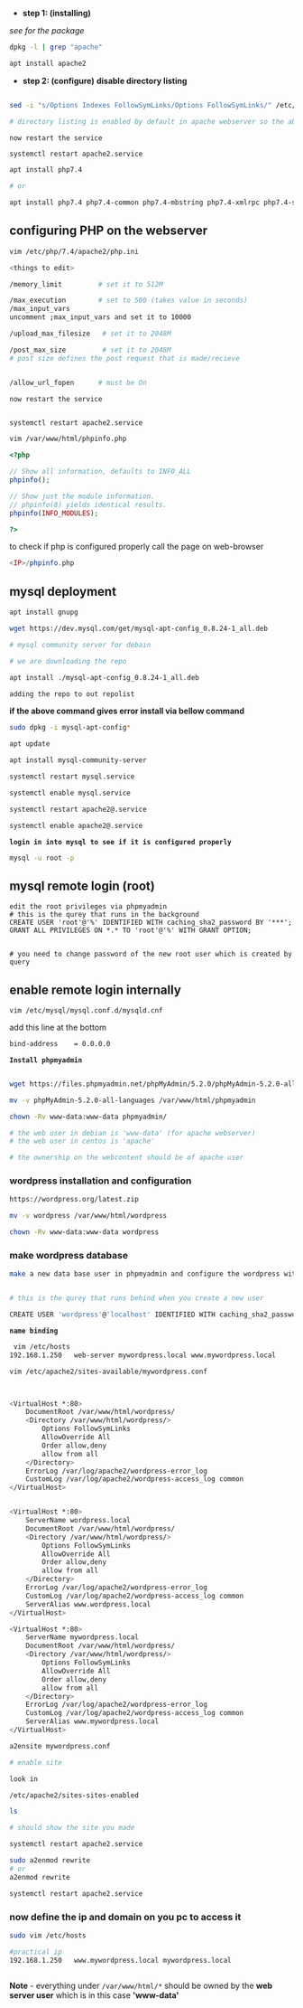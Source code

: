 - **step 1: (installing)**

*see for the package* 

```bash
dpkg -l | grep "apache"
```
```bash
apt install apache2
```

- **step 2: (configure)**
**disable directory listing**

```bash

sed -i "s/Options Indexes FollowSymLinks/Options FollowSymLinks/" /etc/apache2/apache2.conf

# directory listing is enabled by default in apache webserver so the above cmd will disable it.
```

`now restart the service`

```bash
systemctl restart apache2.service

```
```bash
apt install php7.4

# or 

apt install php7.4 php7.4-common php7.4-mbstring php7.4-xmlrpc php7.4-soap php7.4-gd php7.4-xml php7.4-intl php7.4-mysql php7.4-cli php7.4-ldap php7.4-zip php7.4-curl
```

## configuring PHP on the webserver
```bash
vim /etc/php/7.4/apache2/php.ini

<things to edit>

/memory_limit         # set it to 512M

/max_execution        # set to 500 (takes value in seconds)
/max_input_vars
uncomment ;max_input_vars and set it to 10000 

/upload_max_filesize   # set it to 2048M

/post_max_size         # set it to 2048M
# post size defines the post request that is made/recieve


/allow_url_fopen      # must be On
```
`now restart the service`

```bash

systemctl restart apache2.service
```
```bash
vim /var/www/html/phpinfo.php
```

```php
<?php

// Show all information, defaults to INFO_ALL
phpinfo();

// Show just the module information.
// phpinfo(8) yields identical results.
phpinfo(INFO_MODULES);

?>

```
to check if php is configured properly call the page on web-browser
```php
<IP>/phpinfo.php
```
## mysql deployment

```bash
apt install gnupg
```

```bash
wget https://dev.mysql.com/get/mysql-apt-config_0.8.24-1_all.deb      

# mysql community server for debain 

# we are downloading the repo
```
```bash
apt install ./mysql-apt-config_0.8.24-1_all.deb

adding the repo to out repolist
```
**if the above command gives error install via bellow command**

```bash
sudo dpkg -i mysql-apt-config*
```
```bash
apt update
```

```bash
apt install mysql-community-server
```

```bash
systemctl restart mysql.service
```
```bash
systemctl enable mysql.service
```
```bash
systemctl restart apache2@.service
```

```bash
systemctl enable apache2@.service
```

**`login in into mysql to see if it is configured properly`**

```bash
mysql -u root -p 
```

## mysql remote login (root)

```mysql
edit the root privileges via phpmyadmin
# this is the qurey that runs in the background
CREATE USER 'root'@'%' IDENTIFIED WITH caching_sha2_password BY '***'; GRANT ALL PRIVILEGES ON *.* TO 'root'@'%' WITH GRANT OPTION; 


# you need to change password of the new root user which is created by query
```

## enable remote login internally
```mysql
vim /etc/mysql/mysql.conf.d/mysqld.cnf
```
add this line at the bottom

```txt
bind-address	= 0.0.0.0
```

**`Install phpmyadmin`**

```bash

wget https://files.phpmyadmin.net/phpMyAdmin/5.2.0/phpMyAdmin-5.2.0-all-languages.zip

```
```bash
mv -v phpMyAdmin-5.2.0-all-languages /var/www/html/phpmyadmin
```
```bash
chown -Rv www-data:www-data phpmyadmin/

# the web user in debian is 'www-data' (for apache webserver)
# the web user in centos is 'apache' 

# the ownership on the webcontent should be of apache user
```


### wordpress installation and configuration

```bash
https://wordpress.org/latest.zip
```
```bash
mv -v wordpress /var/www/html/wordpress
```

```bash
chown -Rv www-data:www-data wordpress
```

### make wordpress database

```bash
make a new data base user in phpmyadmin and configure the wordpress with it


# this is the qurey that runs behind when you create a new user

CREATE USER 'wordpress'@'localhost' IDENTIFIED WITH caching_sha2_password BY '***';GRANT USAGE ON *.* TO 'wordpress'@'localhost';ALTER USER 'wordpress'@'localhost' REQUIRE NONE WITH MAX_QUERIES_PER_HOUR 0 MAX_CONNECTIONS_PER_HOUR 0 MAX_UPDATES_PER_HOUR 0 MAX_USER_CONNECTIONS 0;CREATE DATABASE IF NOT EXISTS `wordpress`;GRANT ALL PRIVILEGES ON `wordpress`.* TO 'wordpress'@'localhost';GRANT ALL PRIVILEGES ON `wordpress\_%`.* TO 'wordpress'@'localhost'; 
```
**`name binding`**

```bash
 vim /etc/hosts
192.168.1.250	web-server mywordpress.local www.mywordpress.local
```

```bash
vim /etc/apache2/sites-available/mywordpress.conf



<VirtualHost *:80>
    DocumentRoot /var/www/html/wordpress/
	<Directory /var/www/html/wordpress/>
		Options FollowSymLinks
		AllowOverride All
		Order allow,deny
		allow from all
	</Directory>
	ErrorLog /var/log/apache2/wordpress-error_log
	CustomLog /var/log/apache2/wordpress-access_log common
</VirtualHost>
```
```sh

<VirtualHost *:80>
	ServerName wordpress.local
    DocumentRoot /var/www/html/wordpress/
	<Directory /var/www/html/wordpress/>
		Options FollowSymLinks
		AllowOverride All
		Order allow,deny
		allow from all
	</Directory>
	ErrorLog /var/log/apache2/wordpress-error_log
	CustomLog /var/log/apache2/wordpress-access_log common
	ServerAlias www.wordpress.local
</VirtualHost>
```
```bash
<VirtualHost *:80>
	ServerName mywordpress.local
    DocumentRoot /var/www/html/wordpress/
	<Directory /var/www/html/wordpress/>
		Options FollowSymLinks
		AllowOverride All
		Order allow,deny
		allow from all
	</Directory>
	ErrorLog /var/log/apache2/wordpress-error_log
	CustomLog /var/log/apache2/wordpress-access_log common
	ServerAlias www.mywordpress.local
</VirtualHost>
```

```bash
a2ensite mywordpress.conf 

# enable site

look in 

/etc/apache2/sites-sites-enabled

ls

# should show the site you made

```
```bash
systemctl restart apache2.service

```

```bash
sudo a2enmod rewrite
# or 
a2enmod rewrite
```

```bash
systemctl restart apache2.service

```


### now define the ip and domain on you pc to access it 

```bash
sudo vim /etc/hosts

#practical ip
192.168.1.250	www.mywordpress.local mywordpress.local
                                                        
```
**Note** - everything under `/var/www/html/*` should be owned by the **web server user** which is in this case **'www-data'**
